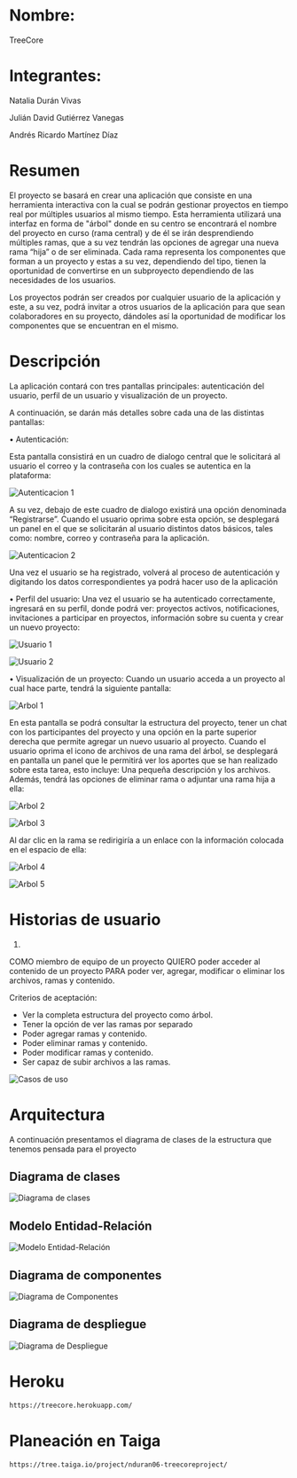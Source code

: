 # Nombre: 
TreeCore 
# Integrantes:
Natalia Durán Vivas

Julián David Gutiérrez Vanegas

Andrés Ricardo Martínez Díaz

# Resumen
El proyecto se basará en crear una aplicación que consiste en una herramienta interactiva con la cual se podrán gestionar proyectos en tiempo real por múltiples usuarios al mismo tiempo. Esta herramienta utilizará una interfaz en forma de "árbol" donde en su centro se encontrará el nombre del proyecto en curso (rama central) y de él se irán desprendiendo múltiples ramas, que a su vez tendrán las opciones de agregar una nueva rama “hija” o de ser eliminada. Cada rama representa los componentes que forman a un proyecto y estas a su vez, dependiendo del tipo, tienen la oportunidad de convertirse en un subproyecto dependiendo de las necesidades de los usuarios.

Los proyectos podrán ser creados por cualquier usuario de la aplicación y este, a su vez, podrá invitar a otros usuarios de la aplicación para que sean colaboradores en su proyecto, dándoles así la oportunidad de modificar los componentes que se encuentran en el mismo.

# Descripción

La aplicación contará con tres pantallas principales: autenticación del usuario, perfil de un usuario y visualización de un proyecto. 

A continuación, se darán más detalles sobre cada una de las distintas pantallas: 

•	Autenticación: 

Esta pantalla consistirá en un cuadro de dialogo central que le solicitará al usuario el correo y la contraseña con los cuales se autentica en la plataforma:

![Autenticacion 1](images/Autenticacion1.png)

A su vez, debajo de este cuadro de dialogo existirá una opción denominada “Registrarse”. Cuando el usuario oprima sobre esta opción, se desplegará un panel en el que se solicitarán al usuario distintos datos básicos, tales como: nombre, correo y contraseña para la aplicación.

![Autenticacion 2](images/Autenticacion2.png)

Una vez el usuario se ha registrado, volverá al proceso de autenticación y digitando los datos correspondientes ya podrá hacer uso de la aplicación

•	Perfil del usuario: 
Una vez el usuario se ha autenticado correctamente, ingresará en su perfil, donde podrá ver: proyectos activos, notificaciones, invitaciones a participar en proyectos, información sobre su cuenta y crear un nuevo proyecto:

![Usuario 1](images/Usuario1.png)

![Usuario 2](images/Usuario2.png)

•	Visualización de un proyecto:
Cuando un usuario acceda a un proyecto al cual hace parte, tendrá la siguiente pantalla:

![Arbol 1](images/Arbol1.png)

En esta pantalla se podrá consultar la estructura del proyecto, tener un chat con los participantes del proyecto y una opción en la parte superior derecha que permite agregar un nuevo usuario al proyecto.
Cuando el usuario oprima el icono de archivos de una rama del árbol, se desplegará en pantalla un panel que le permitirá ver los aportes que se han realizado sobre esta tarea, esto incluye: Una pequeña descripción y los archivos. Además, tendrá las opciones de eliminar rama o adjuntar una rama hija a ella:

![Arbol 2](images/Arbol2.png)

![Arbol 3](images/Arbol3.png)

Al dar clic en la rama se redirigiría a un enlace con la información colocada en el espacio de ella:

![Arbol 4](images/Arbol4.png)

![Arbol 5](images/Arbol5.png)

# Historias de usuario
1.
COMO miembro de equipo de un proyecto
QUIERO poder acceder al contenido de un proyecto
PARA poder ver, agregar, modificar o eliminar los archivos, ramas y contenido.

Criterios de aceptación:

- Ver la completa estructura del proyecto como árbol.
- Tener la opción de ver las ramas por separado
- Poder agregar ramas y contenido.
- Poder eliminar ramas y contenido.
- Poder modificar ramas y contenido.
- Ser capaz de subir archivos a las ramas.

![Casos de uso](images/casos.png)


# Arquitectura

A continuación presentamos el diagrama de clases de la estructura que tenemos pensada para el proyecto

## Diagrama de clases

![Diagrama de clases](images/class_diagram.png)

## Modelo Entidad-Relación

![Modelo Entidad-Relación](images/modelo_er.png)

## Diagrama de componentes

![Diagrama de Componentes](images/compon.png)

## Diagrama de despliegue

![Diagrama de Despliegue](images/despl_diagram.png)

# Heroku

```markdown
https://treecore.herokuapp.com/
```

# Planeación en Taiga

```markdown
https://tree.taiga.io/project/nduran06-treecoreproject/
```


